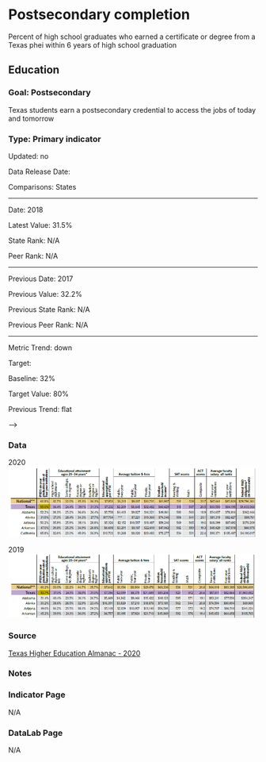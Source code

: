 # Postsecondary completion

Percent of high school graduates who earned a certificate or degree from a Texas phei within 6 years of high school graduation

## Education

### Goal: Postsecondary

Texas students earn a postsecondary credential to access the jobs of today and tomorrow

### Type: Primary indicator

Updated: no

Data Release Date: 

Comparisons: States

----

Date: 2018

Latest Value: 31.5%

State Rank: N/A

Peer Rank: N/A

----

Previous Date: 2017

Previous Value: 32.2%

Previous State Rank:  N/A

Previous Peer Rank: N/A

----
Metric Trend: down

Target: 

Baseline: 32%

Target Value: 80%

Previous Trend: flat


<!--### Value

<!-- | Year |  Value      | Rank     | Previous Year   | Previous Value | Previous Rank | Trend | 
| ----------- | ----------- | ----------- | ----------- | ----------- | ----------- | -----------|
|   2020     | 55.0%      |     31   |     2019    |    53.7%  | 31        | flat       |  -->

-->
### Data

2020
![2020](./images/6year_2020.PNG)

2019
![2020](./images/6year_2019.PNG)


### Source

[Texas Higher Education Almanac - 2020](http://reportcenter.highered.texas.gov/agency-publication/almanac/2020-texas-public-higher-education-almanac/)

### Notes

### Indicator Page

N/A

### DataLab Page

N/A
